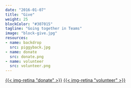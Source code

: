 ```yaml
---
date: "2016-01-07"
title: "Give"
weight: 25
blockColor: "#307015"
tagline: "Going together in Teams"
image: "block-give.jpg"
resources:
- name: backdrop
  src: piggyback.jpg
- name: donate
  src: donate.png
- name: volunteer
  src: volunteer.png
---
```


<div class="page-buttons">
  <a href="https://arborchurch.churchcenteronline.com/giving?open-in-church-center-modal=true">{{< img-retina "donate" >}}</a>
  <a href="/volunteer/">{{< img-retina "volunteer" >}}</a>
</div>
